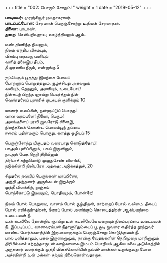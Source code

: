 ﻿+++
title = "002: போரும் சோறும்!  "
weight = 1
date = "2019-05-12"
+++

**பாடியவர்:** முரஞ்சியூர் முடிநாகராயர்.  
**பாடப்பட்டோன்:** சேரமான் பெருஞ்சோற்று உதியன் சேரலாதன்.  
**திணை:** பாடாண்.  
**துறை:** செவியறிவுறூஉ; வாழ்த்தியலும் ஆம்.  
  
மண் திணிந்த நிலனும்,  
நிலம் ஏந்திய விசும்பும்,  
விசும்பு தைவரு வளியும்  
வளித் தலைஇய தீயும்,  
தீ முரணிய நீரும், என்றாங்கு 5  
  
ஐம்பெரும் பூதத்து இயற்கை போலப்  
போற்றார்ப் பொறுத்தலும், சூழ்ச்சியது அகலமும்  
வலியும், தெறலும், அணியும், உடையோய்!  
நின்கடற் பிறந்த ஞாயிறு பெயர்த்தும் நின்  
வெண்தலைப் புணரிக் குடகடல் குளிக்கும் 10  
  
யாணர் வைப்பின், நன்னாட்டுப் பொருந!  
வான வரம்பனை! நீயோ, பெரும!  
அலங்குளைப் புரவி ஐவரோடு சினைஇ,  
நிலந்தலைக் கொண்ட பொலம்பூந் தும்பை  
ஈரைம் பதின்மரும் பொருது, களத்து ஒழியப் 15  
  
பெருஞ்சோற்று மிகுபதம் வரையாது கொடுத்தோய்!  
பாஅல் புளிப்பினும், பகல் இருளினும்,  
நாஅல் வேத நெறி திரியினும்  
திரியாச் சுற்றமொடு முழுதுசேண் விளங்கி,  
நடுக்கின்றி நிலியரோ அத்தை; அடுக்கத்துச், 20  
  
சிறுதலை நவ்விப் பெருங்கண் மாப்பிணை,  
அந்தி அந்தணர் அருங்கடன் இறுக்கும்  
முத்தீ விளக்கிற், றுஞ்சும்  
பொற்கோட்டு இமயமும், பொதியமும், போன்றே!  
   
நிலம் போல் பொறுமை, வானம் போல் சூழ்திறன், காற்றைப் போல் வலிமை, தீயைப் போல் எரிக்கும்-திறன், நீரைப் போல் அளிக்கும் கொடைத்திறன் ஆகியவற்றை உடையவன் நீ.  
உன் கடலிலே தோன்றிய ஞாயிறு உன் கடலிலேயே மறையும் நிலப்பரப்பை உடையவன் நீ. இப்படிப்பட்ட வானவரம்பன் நீதானா?தும்பைப் பூ சூடி ஐவரை எதிர்த்த நூற்றுவர் மாண்ட போர்க்களத்தில் இருபாலாருக்கும் பெருஞ்சோறு கொடுத்தவன் நீ.  
பால் புளித்தாலும், பகல் இருளானாலும், நான்கு வேதங்களின் நெறிமுறை மாறினாலும் திரிபில்லாச் சுற்றத்தாருடன் வாழ்வாயாக.இமயம் பொதியம் ஆகிய மலை அடுக்கத்தில் அந்தணர் வளர்க்கும் முத்தீ விளக்கொளியில் நவ்வி-மான்கள் உறங்குவது போல அச்சமின்றி உன் மக்கள்-சுற்றம் நிலைகொள்வதாகுக.  
